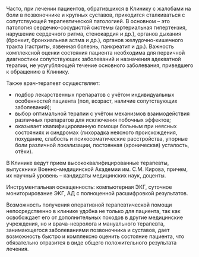 Часто, при лечении пациентов, обратившихся в Клинику с жалобами на боли в позвоночнике и крупных суставов, приходится сталкиваться с сопутствующей терапевтической патологией. В основном – это патология сердечно-сосудистой системы (артериальная гипертензия, нарушение сердечного ритма, стенокардия и др.), органов дыхания (бронхит, бронхиальная астма и др.), органов желудочно-кишечного тракта (гастриты, язвенная болезнь, панкреатит и др.). Важность комплексной оценки состояния пациента необходима для первичной диагностики сопутствующих заболеваний и назначения адекватной терапии, не усугубляющей течение основного заболевания, приведшего к обращению в Клинику.

Также врач-терапевт осуществляет:
* подбор лекарственных препаратов с учётом индивидуальных особенностей пациента (пол, возраст, наличие сопутствующих заболеваний);
* выбор оптимальной терапии с учётом механизмов взаимодействия различных препаратов для исключения побочных эффектов;
* оказывает квалифицированную помощи больным при неясных состояниях и синдромах (лихорадка неясного происхождения, похудание, слабость и психосоматические расстройства, упорные боли различной локализации, постоянная (хроническая) усталость, отёки).

В Клинике ведут прием высококвалифицированные терапевты, выпускники Военно-медицинской Академии им. С.М. Кирова, причем, их научный уровень – кандидаты медицинских наук, доценты.

Инструментальная оснащенность: компьютерная ЭКГ, суточное мониторирование ЭКГ, АД с полноценной расшифровкой результатов.

Возможность получения оперативной терапевтической помощи непосредственно в клинике удобна не только для пациента, так как освобождает его от дополнительных походов в другие медицинские учреждения, но и врача-невролога и мануального терапевта, занимающегося заболеваниями позвоночника и суставов, дает возможность быстро и комплексно оценить состояние пациента, что обязательно отразится в виде общего положительного результата лечения.